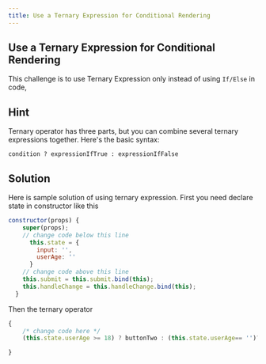 ```yaml
---
title: Use a Ternary Expression for Conditional Rendering
---
```

## Use a Ternary Expression for Conditional Rendering
This challenge is to use Ternary Expression only instead of using `If/Else` in code,

## Hint
Ternary operator has three parts, but you can combine several ternary expressions together. Here's the basic syntax:
```
condition ? expressionIfTrue : expressionIfFalse
```
## Solution
Here is sample solution of using ternary expression.
First you need declare state in constructor like this

```react.js
constructor(props) {
    super(props);
    // change code below this line
      this.state = {
        input: '',
        userAge: ''
      }
    // change code above this line
    this.submit = this.submit.bind(this);
    this.handleChange = this.handleChange.bind(this);
  }
```
Then the ternary operator 
```react.js
{
    /* change code here */
    (this.state.userAge >= 18) ? buttonTwo : (this.state.userAge== '')? buttonOne: buttonThree

}
```
